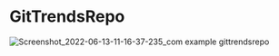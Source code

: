 # GitTrendsRepo
![Screenshot_2022-06-13-11-16-37-235_com example gittrendsrepo](https://user-images.githubusercontent.com/38399184/173288252-e26c96d6-36f6-4172-9a80-8d8500c00b72.png)

